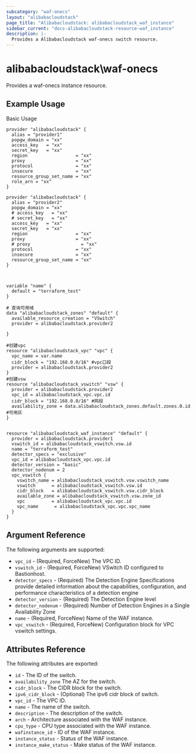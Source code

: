 ```yaml
---
subcategory: "waf-onecs"
layout: "alibabacloudstack"
page_title: "Alibabacloudstack: alibabacloudstack_waf_instance"
sidebar_current: "docs-alibabacloudstack-resource-waf_instance"
description: |-
  Provides a Alibabacloudstack waf-onecs switch resource.
---
```


# alibabacloudstack\waf-onecs

Provides a waf-onecs instance resource.

## Example Usage

Basic Usage

```
provider "alibabacloudstack" {
  alias = "provider1"
  popgw_domain = "xx"
  access_key   = "xx"
  secret_key   = "xx"
  region                  = "xx"
  proxy                   = "xx"
  protocol                = "xx"
  insecure                = "xx"
  resource_group_set_name = "xx"
  role_arn = "xx"
}

provider "alibabacloudstack" {
  alias = "provider2"
  popgw_domain = "xx"
  # access_key   = "xx"
  # secret_key   = "xx"
  access_key   = "xx"
  secret_key   = "xx"
  region                  = "xx"
  proxy                   = "xx"
  # proxy                   = "xx"
  protocol                = "xx"
  insecure                = "xx"
  resource_group_set_name = "xx"
}



variable "name" {
  default = "terraform_test"
}

# 查询可用域
data "alibabacloudstack_zones" "default" {
  available_resource_creation = "VSwitch"
  provider = alibabacloudstack.provider2

}

#创建vpc
resource "alibabacloudstack_vpc" "vpc" {
  vpc_name = var.name
  cidr_block = "192.168.0.0/16" #vpc口段
  provider = alibabacloudstack.provider2
}
#创建vsw
resource "alibabacloudstack_vswitch" "vsw" {
  provider = alibabacloudstack.provider2
  vpc_id = alibabacloudstack_vpc.vpc.id
  cidr_block = "192.168.0.0/16" #⽹段
  availability_zone = data.alibabacloudstack_zones.default.zones.0.id #可⽤区
}


resource "alibabacloudstack_waf_instance" "default" {
  provider = alibabacloudstack.provider1
  vswitch_id = alibabacloudstack_vswitch.vsw.id
  name = "terraform_test"
  detector_specs = "exclusive"
  vpc_id = alibabacloudstack_vpc.vpc.id
  detector_version = "basic"
  detector_nodenum = 2
  vpc_vswitch {
    vswitch_name = alibabacloudstack_vswitch.vsw.vswitch_name
    vswitch      = alibabacloudstack_vswitch.vsw.id
    cidr_block   = alibabacloudstack_vswitch.vsw.cidr_block
    available_zone = alibabacloudstack_vswitch.vsw.zone_id
    vpc          = alibabacloudstack_vpc.vpc.id
    vpc_name      = alibabacloudstack_vpc.vpc.vpc_name
  }
}

```

## Argument Reference

The following arguments are supported:

* `vpc_id` - (Required, ForceNew) The VPC ID.
* `vswitch_id` - (Required, ForceNew) VSwitch ID configured to Bastionhost.
* `detector_specs` - (Required)  The Detection Engine Specifications provide detailed information about the capabilities, configuration, and performance characteristics of a detection engine
* `detector_version` - (Required) The Detection Engine level
* `detector_nodenum` - (Required) Number of Detection Engines in a Single Availability Zone
* `name` - (Required, ForceNew) Name of the WAF instance.
* `vpc_vswitch` - (Required, ForceNew) Configuration block for VPC vswitch settings.


## Attributes Reference

The following attributes are exported:

* `id` - The ID of the switch.
* `availability_zone` The AZ for the switch.
* `cidr_block` - The CIDR block for the switch.
* `ipv6_cidr_block` - (Optional) The ipv6 cidr block of switch.
* `vpc_id` - The VPC ID.
* `name` - The name of the switch.
* `description` - The description of the switch.
* `arch` - Architecture associated with the WAF instance.
* `cpu_type` - CPU type associated with the WAF instance.
* `wafinstance_id` - ID of the WAF instance.
* `instance_status` - Status of the WAF instance.
* `instance_make_status` - Make status of the WAF instance.